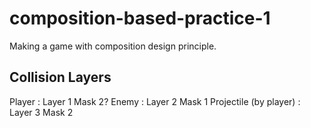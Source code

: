 # composition-based-practice-1
Making a game with composition design principle.

## Collision Layers
Player : Layer 1 Mask 2?
Enemy : Layer 2 Mask 1
Projectile (by player) : Layer 3 Mask 2

